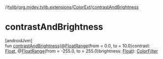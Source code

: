 //[tvlib](../../../index.md)/[org.mjdev.tvlib.extensions](../index.md)/[ColorExt](index.md)/[contrastAndBrightness](contrast-and-brightness.md)

# contrastAndBrightness

[androidJvm]\
fun [contrastAndBrightness](contrast-and-brightness.md)(@[FloatRange](https://developer.android.com/reference/kotlin/androidx/annotation/FloatRange.html)(from = 0.0, to = 10.0)contrast: [Float](https://kotlinlang.org/api/latest/jvm/stdlib/kotlin/-float/index.html), @[FloatRange](https://developer.android.com/reference/kotlin/androidx/annotation/FloatRange.html)(from = -255.0, to = 255.0)brightness: [Float](https://kotlinlang.org/api/latest/jvm/stdlib/kotlin/-float/index.html)): [ColorFilter](https://developer.android.com/reference/kotlin/androidx/compose/ui/graphics/ColorFilter.html)
